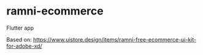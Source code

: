 # ramni-ecommerce
 Flutter app


Based on: https://www.uistore.design/items/ramni-free-ecommerce-ui-kit-for-adobe-xd/